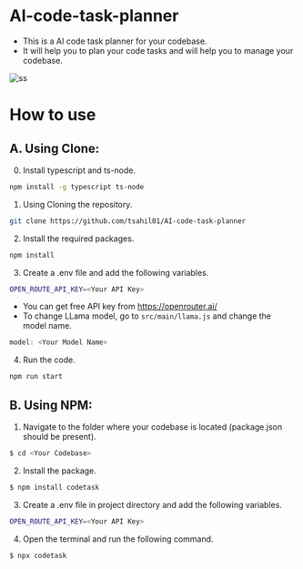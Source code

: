 # AI-code-task-planner

- This is a AI code task planner for your codebase.
- It will help you to plan your code tasks and will help you to manage your codebase.

![ss](https://github.com/user-attachments/assets/e406dd76-7bd5-4a30-921a-a005bbfea5d1)

# How to use

## A. Using Clone:

0. Install typescript and ts-node.

```bash
npm install -g typescript ts-node
```

1. Using Cloning the repository.

```bash
git clone https://github.com/tsahil01/AI-code-task-planner
```

2. Install the required packages.

```bash
npm install
```

3. Create a .env file and add the following variables.

```bash
OPEN_ROUTE_API_KEY=<Your API Key>
```

- You can get free API key from https://openrouter.ai/
- To change LLama model, go to `src/main/llama.js` and change the model name.

```ts
model: <Your Model Name>
```

4. Run the code.

```bash
npm run start
```

## B. Using NPM:

1. Navigate to the folder where your codebase is located (package.json should be present).

```bash
$ cd <Your Codebase>
```

2. Install the package.

```bash
$ npm install codetask
```
3. Create a .env file in project directory and add the following variables.

```bash
OPEN_ROUTE_API_KEY=<Your API Key>
```

4. Open the terminal and run the following command.

```bash
$ npx codetask
```
